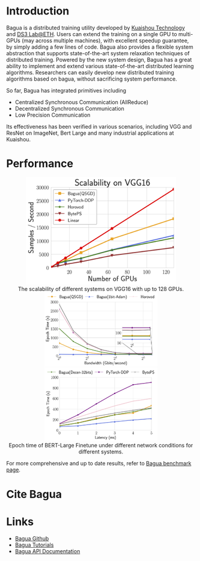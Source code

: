 # Introduction

Bagua is a distributed training utility developed by [Kuaishou Technology](https://www.kuaishou.com/en) and [DS3 Lab@ETH](https://ds3lab.inf.ethz.ch/). Users can extend the training on a single GPU to multi-GPUs (may across multiple machines), with excellent speedup guarantee, by simply adding a few lines of code. Bagua also provides a flexible system abstraction that supports state-of-the-art system relaxation techniques of distributed training. Powered by the new system design, Bagua has a great ability to implement and extend various state-of-the-art distributed learning algorithms. Researchers can easily develop new distributed training algorithms based on bagua, without sacrificing system performance.

So far, Bagua has integrated primitives including

- Centralized Synchronous Communication (AllReduce)
- Decentralized Synchronous Communication
- Low Precision Communication

Its effectiveness has been verified in various scenarios, including VGG and ResNet on ImageNet, Bert Large and many industrial applications at Kuaishou.

# Performance

<center>
    <img src="./benchmark/figures/scalability_vgg16.png" width="400"/>
    <figcaption>The scalability of different systems on VGG16 with up to 128 GPUs.</figcaption>
</center>
<center>
    <img src="./benchmark/figures/tradeoff_network_bert-large-bandwidth.png" width="300"/><img src="./benchmark/figures/tradeoff_network_bert-large-latency.png" width="300"/>
    <figcaption>Epoch time of BERT-Large Finetune under different network conditions for different systems.</figcaption>
</center>

For more comprehensive and up to date results, refer to [Bagua benchmark page](https://baguasys.github.io/tutorials/benchmark/index.html).

# Cite Bagua

# Links

* [Bagua Github](https://github.com/BaguaSys/bagua)
* [Bagua Tutorials](https://baguasys.github.io/tutorials)
* [Bagua API Documentation](https://bagua.readthedocs.io/)

